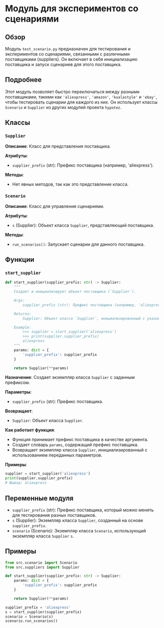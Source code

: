 # Модуль для экспериментов со сценариями

## Обзор

Модуль `test_scenario.py` предназначен для тестирования и экспериментов со сценариями, связанными с различными поставщиками (suppliers). Он включает в себя инициализацию поставщика и запуск сценариев для этого поставщика.

## Подробнее

Этот модуль позволяет быстро переключаться между разными поставщиками, такими как `'aliexpress'`, `'amazon'`, `'kualastyle'` и `'ebay'`, чтобы тестировать сценарии для каждого из них. Он использует классы `Scenario` и `Supplier` из других модулей проекта `hypotez`.

## Классы

### `Supplier`

**Описание**: Класс для представления поставщика.

**Атрибуты**:
- `supplier_prefix` (str): Префикс поставщика (например, 'aliexpress').

**Методы**:
- Нет явных методов, так как это представление класса.

### `Scenario`

**Описание**: Класс для управления сценариями.

**Атрибуты**:
- `s` (Supplier): Объект класса `Supplier`, представляющий поставщика.

**Методы**:
- `run_scenarios()`: Запускает сценарии для данного поставщика.

## Функции

### `start_supplier`

```python
def start_supplier(supplier_prefix: str) -> Supplier:
    """
    Создает и инициализирует объект поставщика (`Supplier`).

    Args:
        supplier_prefix (str): Префикс поставщика (например, 'aliexpress').

    Returns:
        Supplier: Объект класса `Supplier`, инициализированный с указанным префиксом.

    Example:
        >>> supplier = start_supplier('aliexpress')
        >>> print(supplier.supplier_prefix)
        aliexpress
    """
    params: dict = {
        'supplier_prefix': supplier_prefix
    }

    return Supplier(**params)
```

**Назначение**: Создает экземпляр класса `Supplier` с заданным префиксом.

**Параметры**:
- `supplier_prefix` (str): Префикс поставщика.

**Возвращает**:
- `Supplier`: Объект класса `Supplier`.

**Как работает функция**:
- Функция принимает префикс поставщика в качестве аргумента.
- Создает словарь `params`, содержащий префикс поставщика.
- Возвращает экземпляр класса `Supplier`, инициализированный с использованием переданных параметров.

**Примеры**:

```python
supplier = start_supplier('aliexpress')
print(supplier.supplier_prefix)
# Вывод: aliexpress
```

## Переменные модуля

- `supplier_prefix` (str): Префикс поставщика, который можно менять для тестирования разных поставщиков.
- `s` (Supplier): Экземпляр класса `Supplier`, созданный на основе `supplier_prefix`.
- `scenario` (Scenario): Экземпляр класса `Scenario`, использующий экземпляр класса `Supplier` `s`.

## Примеры

```python
from src.scenario import Scenario
from src.suppliers import Supplier

def start_supplier(supplier_prefix: str) -> Supplier:
    params: dict = {
        'supplier_prefix': supplier_prefix
    }

    return Supplier(**params)

supplier_prefix = 'aliexpress'
s = start_supplier(supplier_prefix)
scenario = Scenario(s)
scenario.run_scenarios()